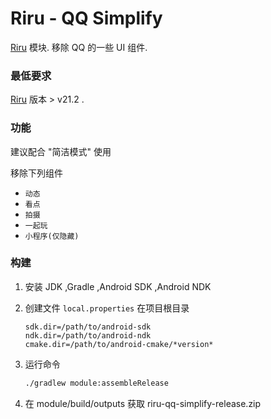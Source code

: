 # Riru - QQ Simplify

[Riru](https://github.com/RikkaApps/Riru) 模块. 移除 QQ 的一些 UI 组件.

### 最低要求

[Riru](https://github.com/RikkaApps/Riru) 版本 > v21.2 .

### 功能

建议配合 "简洁模式" 使用

移除下列组件
 - `动态`
 - `看点`
 - `拍摄`
 - `一起玩`
 - `小程序(仅隐藏)`

### 构建

1. 安装 JDK ,Gradle ,Android SDK ,Android NDK

2. 创建文件 `local.properties` 在项目根目录
   ```properties
   sdk.dir=/path/to/android-sdk
   ndk.dir=/path/to/android-ndk
   cmake.dir=/path/to/android-cmake/*version*
   ```
   
3. 运行命令
   ```bash
   ./gradlew module:assembleRelease
   ```

4. 在 module/build/outputs 获取 riru-qq-simplify-release.zip 

